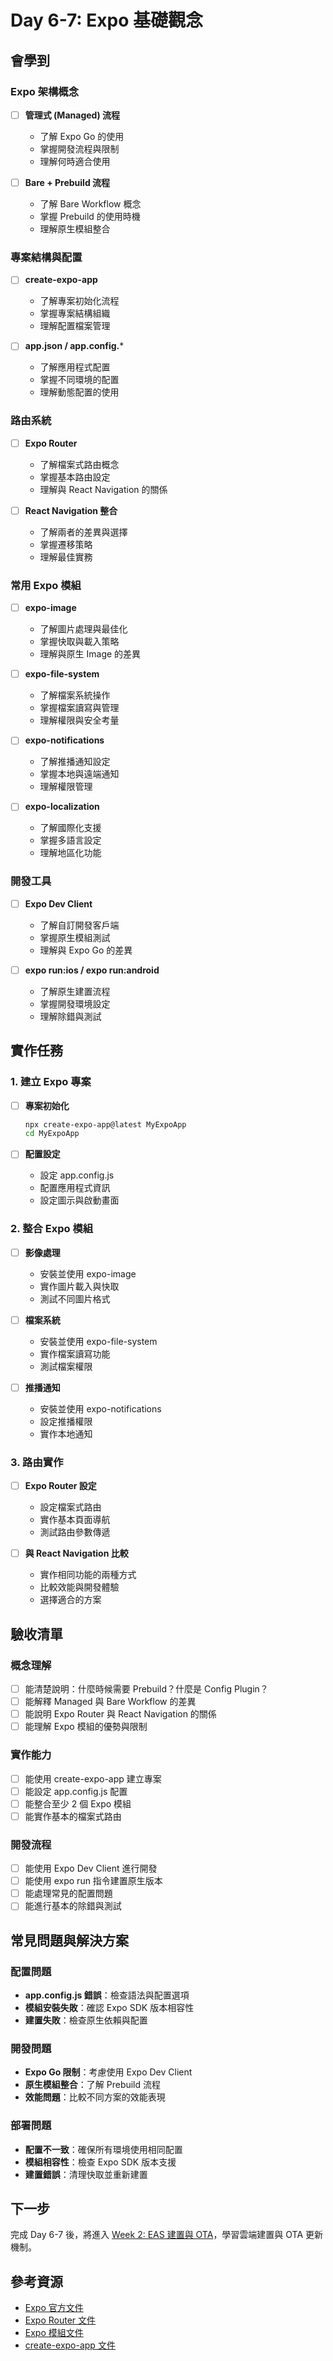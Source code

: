 # Day 6-7: Expo 基礎觀念

## 會學到

### Expo 架構概念
- [ ] **管理式 (Managed) 流程**
  - 了解 Expo Go 的使用
  - 掌握開發流程與限制
  - 理解何時適合使用

- [ ] **Bare + Prebuild 流程**
  - 了解 Bare Workflow 概念
  - 掌握 Prebuild 的使用時機
  - 理解原生模組整合

### 專案結構與配置
- [ ] **create-expo-app**
  - 了解專案初始化流程
  - 掌握專案結構組織
  - 理解配置檔案管理

- [ ] **app.json / app.config.***
  - 了解應用程式配置
  - 掌握不同環境的配置
  - 理解動態配置的使用

### 路由系統
- [ ] **Expo Router**
  - 了解檔案式路由概念
  - 掌握基本路由設定
  - 理解與 React Navigation 的關係

- [ ] **React Navigation 整合**
  - 了解兩者的差異與選擇
  - 掌握遷移策略
  - 理解最佳實務

### 常用 Expo 模組
- [ ] **expo-image**
  - 了解圖片處理與最佳化
  - 掌握快取與載入策略
  - 理解與原生 Image 的差異

- [ ] **expo-file-system**
  - 了解檔案系統操作
  - 掌握檔案讀寫與管理
  - 理解權限與安全考量

- [ ] **expo-notifications**
  - 了解推播通知設定
  - 掌握本地與遠端通知
  - 理解權限管理

- [ ] **expo-localization**
  - 了解國際化支援
  - 掌握多語言設定
  - 理解地區化功能

### 開發工具
- [ ] **Expo Dev Client**
  - 了解自訂開發客戶端
  - 掌握原生模組測試
  - 理解與 Expo Go 的差異

- [ ] **expo run:ios / expo run:android**
  - 了解原生建置流程
  - 掌握開發環境設定
  - 理解除錯與測試

## 實作任務

### 1. 建立 Expo 專案
- [ ] **專案初始化**
  ```bash
  npx create-expo-app@latest MyExpoApp
  cd MyExpoApp
  ```

- [ ] **配置設定**
  - 設定 app.config.js
  - 配置應用程式資訊
  - 設定圖示與啟動畫面

### 2. 整合 Expo 模組
- [ ] **影像處理**
  - 安裝並使用 expo-image
  - 實作圖片載入與快取
  - 測試不同圖片格式

- [ ] **檔案系統**
  - 安裝並使用 expo-file-system
  - 實作檔案讀寫功能
  - 測試檔案權限

- [ ] **推播通知**
  - 安裝並使用 expo-notifications
  - 設定推播權限
  - 實作本地通知

### 3. 路由實作
- [ ] **Expo Router 設定**
  - 設定檔案式路由
  - 實作基本頁面導航
  - 測試路由參數傳遞

- [ ] **與 React Navigation 比較**
  - 實作相同功能的兩種方式
  - 比較效能與開發體驗
  - 選擇適合的方案

## 驗收清單

### 概念理解
- [ ] 能清楚說明：什麼時候需要 Prebuild？什麼是 Config Plugin？
- [ ] 能解釋 Managed 與 Bare Workflow 的差異
- [ ] 能說明 Expo Router 與 React Navigation 的關係
- [ ] 能理解 Expo 模組的優勢與限制

### 實作能力
- [ ] 能使用 create-expo-app 建立專案
- [ ] 能設定 app.config.js 配置
- [ ] 能整合至少 2 個 Expo 模組
- [ ] 能實作基本的檔案式路由

### 開發流程
- [ ] 能使用 Expo Dev Client 進行開發
- [ ] 能使用 expo run 指令建置原生版本
- [ ] 能處理常見的配置問題
- [ ] 能進行基本的除錯與測試

## 常見問題與解決方案

### 配置問題
- **app.config.js 錯誤**：檢查語法與配置選項
- **模組安裝失敗**：確認 Expo SDK 版本相容性
- **建置失敗**：檢查原生依賴與配置

### 開發問題
- **Expo Go 限制**：考慮使用 Expo Dev Client
- **原生模組整合**：了解 Prebuild 流程
- **效能問題**：比較不同方案的效能表現

### 部署問題
- **配置不一致**：確保所有環境使用相同配置
- **模組相容性**：檢查 Expo SDK 版本支援
- **建置錯誤**：清理快取並重新建置

## 下一步
完成 Day 6-7 後，將進入 [Week 2: EAS 建置與 OTA](./WEEK2-EAS.md)，學習雲端建置與 OTA 更新機制。

## 參考資源
- [Expo 官方文件](https://docs.expo.dev/)
- [Expo Router 文件](https://docs.expo.dev/router/introduction/)
- [Expo 模組文件](https://docs.expo.dev/versions/latest/)
- [create-expo-app 文件](https://docs.expo.dev/get-started/create-a-new-app/)
